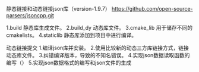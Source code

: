 静态链接和动态链接json库（version-1.9.7）
https://github.com/open-source-parsers/jsoncpp.git

1.build 静态库生成文件。
2.build_dy 动态库文件。
3.cmake_lib 用于储存不同的cmakelists。
4.staticlib 静态库添加到项目中进行编译。


动态链接提交
1.编译json库并安装。 
2.使用比较新的动态三方库链接方式，链接动态库文件。
3.纠错编译版本，导致的不知名错误。
4.实现json数据读取函数的编写（）
5.实现json数据格式的编写和json文件的生成